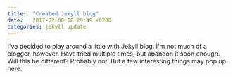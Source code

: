 ```yaml
---
title:  "Created Jekyll blog"
date:   2017-02-08 18:29:49 +0200
categories: jekyll update
---
```

I've decided to play around a little with Jekyll blog. I'm not much of a blogger, however. Have tried multiple times,
but abandon it soon enough. Will this be different? Probably not. But a few interesting things may pop up here.

